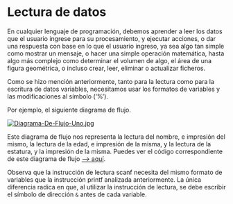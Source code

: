 # Lectura de datos

En cualquier lenguaje de programación, debemos aprender a leer los datos que el usuario ingrese para su procesamiento, y ejecutar acciones, o dar una respuesta con base en lo que el usuario ingreso, ya sea algo tan simple como mostrar un mensaje, o hacer una simple operación matemática, hasta algo más complejo como determinar el volumen de algo, el área de una figura geométrica, o incluso crear, leer, eliminar o actualizar ficheros.

Como se hizo mención anteriormente, tanto para la lectura como para la escritura de datos variables, necesitamos usar los formatos de variables y las modificaciones al símbolo (‘%’).

Por ejemplo, el siguiente diagrama de flujo.

[![Diagrama-De-Flujo-Uno.jpg](https://i.postimg.cc/VkZf8ZcZ/Diagrama-De-Flujo-Uno.jpg)](https://postimg.cc/DSskQg01)

Este diagrama de flujo nos representa la lectura del nombre, e impresión del mismo, la lectura de la edad, e impresión de la misma, y la lectura de la estatura, y la impresión de la misma. Puedes ver el código correspondiente de este diagrama de flujo [--> aquí](lecturaDeDatos.c).

Observa que la instrucción de lectura scanf necesita del mismo formato de variables que la instrucción printf analizada anteriormente. La única diferencia radica en que, al utilizar la instrucción de lectura, se debe escribir el símbolo de dirección `&` antes de cada variable.